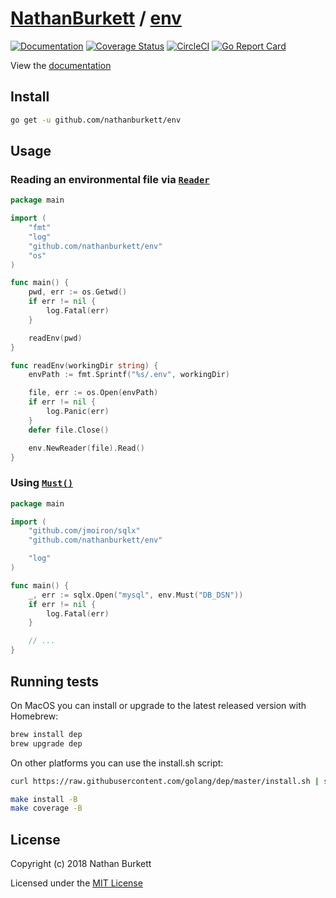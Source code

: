 # [NathanBurkett](https://github.com/NathanBurkett) / [env](https://github.com/NathanBurkett/env)
[![Documentation](https://godoc.org/github.com/nathanburkett/env?status.svg)](http://godoc.org/github.com/nathanburkett/env) [![Coverage Status](https://coveralls.io/repos/github/NathanBurkett/env/badge.svg?branch=master)](https://coveralls.io/github/NathanBurkett/env?branch=master) [![CircleCI](https://circleci.com/gh/NathanBurkett/env.svg?style=svg)](https://circleci.com/gh/NathanBurkett/env) [![Go Report Card](https://goreportcard.com/badge/github.com/nathanburkett/env)](https://goreportcard.com/report/github.com/nathanburkett/env)

View the [documentation](https://godoc.org/github.com/nathanburkett/env)

## Install
```bash
go get -u github.com/nathanburkett/env
```

## Usage
### Reading an environmental file via [`Reader`](https://godoc.org/github.com/NathanBurkett/env#Reader)
```go
package main

import (
    "fmt"
    "log"
    "github.com/nathanburkett/env"
    "os"
)

func main() {
    pwd, err := os.Getwd()
    if err != nil {
        log.Fatal(err)
    }

    readEnv(pwd)
}

func readEnv(workingDir string) {
    envPath := fmt.Sprintf("%s/.env", workingDir)

    file, err := os.Open(envPath)
    if err != nil {
        log.Panic(err)
	}
    defer file.Close()

    env.NewReader(file).Read()
}
```

### Using [`Must()`](https://godoc.org/github.com/NathanBurkett/env#Must)
```go
package main

import (
    "github.com/jmoiron/sqlx"
    "github.com/nathanburkett/env"

    "log"
)

func main() {
    _, err := sqlx.Open("mysql", env.Must("DB_DSN"))
    if err != nil {
        log.Fatal(err)
    }

    // ...
}
```

## Running tests
On MacOS you can install or upgrade to the latest released version with Homebrew:

```bash
brew install dep
brew upgrade dep
```

On other platforms you can use the install.sh script:

```bash
curl https://raw.githubusercontent.com/golang/dep/master/install.sh | sh
```

```bash
make install -B
make coverage -B
```

## License
Copyright (c) 2018 Nathan Burkett

Licensed under the [MIT License](LICENSE)
